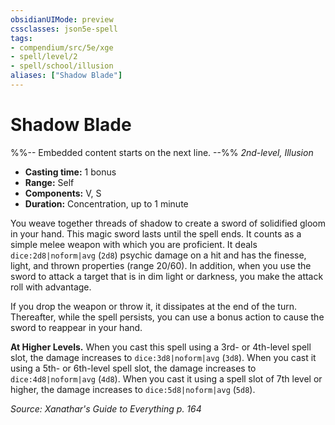 ```yaml
---
obsidianUIMode: preview
cssclasses: json5e-spell
tags:
- compendium/src/5e/xge
- spell/level/2
- spell/school/illusion
aliases: ["Shadow Blade"]
---
```

# Shadow Blade
%%-- Embedded content starts on the next line. --%%
*2nd-level, Illusion*  

- **Casting time:** 1 bonus
- **Range:** Self
- **Components:** V, S
- **Duration:** Concentration, up to 1 minute

You weave together threads of shadow to create a sword of solidified gloom in your hand. This magic sword lasts until the spell ends. It counts as a simple melee weapon with which you are proficient. It deals `dice:2d8|noform|avg` (`2d8`) psychic damage on a hit and has the finesse, light, and thrown properties (range 20/60). In addition, when you use the sword to attack a target that is in dim light or darkness, you make the attack roll with advantage.

If you drop the weapon or throw it, it dissipates at the end of the turn. Thereafter, while the spell persists, you can use a bonus action to cause the sword to reappear in your hand.

**At Higher Levels.** When you cast this spell using a 3rd- or 4th-level spell slot, the damage increases to `dice:3d8|noform|avg` (`3d8`). When you cast it using a 5th- or 6th-level spell slot, the damage increases to `dice:4d8|noform|avg` (`4d8`). When you cast it using a spell slot of 7th level or higher, the damage increases to `dice:5d8|noform|avg` (`5d8`).

*Source: Xanathar's Guide to Everything p. 164*